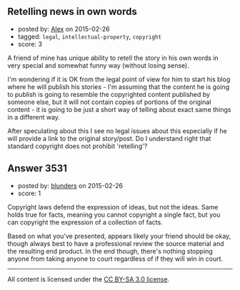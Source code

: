 ## Retelling news in own words

- posted by: [Alex](https://stackexchange.com/users/402116/alex) on 2015-02-26
- tagged: `legal`, `intellectual-property`, `copyright`
- score: 3

A friend of mine has unique ability to retell the story in his own words in very special and somewhat funny way (without losing sense).

I'm wondering if it is OK from the legal point of view for him to start his blog where he will publish his stories - I'm assuming that the content he is going to publish is going to resemble the copyrighted content published by someone else, but it will not contain copies of portions of the original content - it is going to be just a short way of telling about exact same things in a different way.

After speculating about this I see no legal issues about this especially if he will provide a link to the original story/post.
Do I understand right that standard copyright does not prohibit 'retelling'?


## Answer 3531

- posted by: [blunders](https://stackexchange.com/users/216182/blunders) on 2015-02-26
- score: 1

Copyright laws defend the expression of ideas, but not the ideas. Same holds true for facts, meaning you cannot copyright a single fact, but you can copyright the expression of a collection of facts.


Based on what you've presented, appears likely your friend should be okay, though always best to have a professional review the source material and the resulting end product. In the end though, there's nothing stopping anyone from taking anyone to court regardless of if they will win in court.



---

All content is licensed under the [CC BY-SA 3.0 license](https://creativecommons.org/licenses/by-sa/3.0/).
